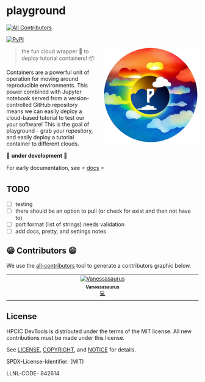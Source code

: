 # playground

<!-- ALL-CONTRIBUTORS-BADGE:START - Do not remove or modify this section -->
[![All Contributors](https://img.shields.io/badge/all_contributors-1-orange.svg?style=flat-square)](#contributors-)
<!-- ALL-CONTRIBUTORS-BADGE:END -->
[![PyPI](https://img.shields.io/pypi/v/cloud-playground)](https://pypi.org/project/playground-tutorials/)

<a target="_blank" rel="noopener noreferrer" href="https://github.com/converged-computing/playground/blob/main/docs/img/logo.png">
    <img align="right" style="width: 250px; float: right; padding-left: 20px;" src="https://github.com/converged-computing/playground/raw/main/docs/img/logo.png" alt="Playground Logo">
</a>

> the fun cloud wrapper 🍬️ to deploy tutorial containers! 📦️

Containers are a powerful unit of operation for moving around reproducible environments.
This power combined with Jupyter notebook served from a version-controlled GitHub
repository means we can easily deploy a cloud-based tutorial to test our your software!
This is the goal of playground - grab your repository, and easily deploy a tutorial
container to different clouds.

🚧️ **under development** 🚧️

For early documentation, see ⭐️ [docs](docs) ⭐️

## TODO

- [ ] testing
- [ ] there should be an option to pull (or check for exist and then not have to)
- [ ] port format (list of strings) needs validation
- [ ] add docs, pretty, and settings notes

## 😁️ Contributors 😁️

We use the [all-contributors](https://github.com/all-contributors/all-contributors)
tool to generate a contributors graphic below.

<!-- ALL-CONTRIBUTORS-LIST:START - Do not remove or modify this section -->
<!-- prettier-ignore-start -->
<!-- markdownlint-disable -->
<table>
  <tbody>
    <tr>
      <td align="center" valign="top" width="14.28%"><a href="https://vsoch.github.io"><img src="https://avatars.githubusercontent.com/u/814322?v=4?s=100" width="100px;" alt="Vanessasaurus"/><br /><sub><b>Vanessasaurus</b></sub></a><br /><a href="https://github.com/converged-computing/playground/commits?author=vsoch" title="Code">💻</a></td>
    </tr>
  </tbody>
</table>

<!-- markdownlint-restore -->
<!-- prettier-ignore-end -->

<!-- ALL-CONTRIBUTORS-LIST:END -->

## License

HPCIC DevTools is distributed under the terms of the MIT license.
All new contributions must be made under this license.

See [LICENSE](https://github.com/converged-computing/playground/blob/main/LICENSE),
[COPYRIGHT](https://github.com/converged-computing/playground/blob/main/COPYRIGHT), and
[NOTICE](https://github.com/converged-computing/playground/blob/main/NOTICE) for details.

SPDX-License-Identifier: (MIT)

LLNL-CODE- 842614
